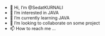 - 👋 Hi, I’m @SedatKURNALI
- 👀 I’m interested in JAVA
- 🌱 I’m currently learning JAVA
- 💞️ I’m looking to collaborate on some project
- 📫 How to reach me ...

<!---
SedatKURNALI/SedatKURNALI is a ✨ special ✨ repository because its `README.md` (this file) appears on your GitHub profile.
You can click the Preview link to take a look at your changes.
--->
